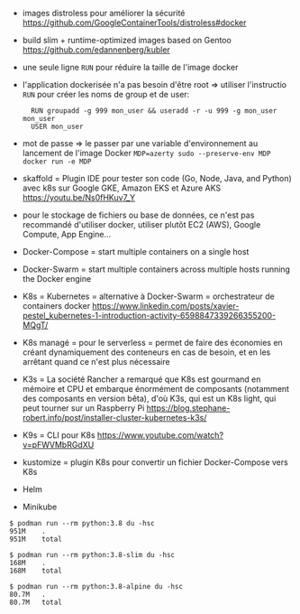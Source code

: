 * images distroless pour améliorer la sécurité https://github.com/GoogleContainerTools/distroless#docker
* build slim + runtime-optimized images based on Gentoo https://github.com/edannenberg/kubler 
* une seule ligne `RUN` pour réduire la taille de l'image docker
* l'application dockerisée n'a pas besoin d'être root => utiliser l'instructio `RUN` pour créer les noms de group et de user:

        RUN groupadd -g 999 mon_user && useradd -r -u 999 -g mon_user mon_user
        USER mon_user
* mot de passe => le passer par une variable d'environnement au lancement de l'image Docker `MDP=azerty sudo --preserve-env MDP docker run -e MDP`
* skaffold = Plugin IDE pour tester son code (Go, Node, Java, and Python) avec k8s sur Google GKE, Amazon EKS et Azure AKS https://youtu.be/Ns0fHKuv7_Y
* pour le stockage de fichiers ou base de données, ce n'est pas recommandé d'utiliser docker, utiliser plutôt EC2 (AWS), Google Compute, App Engine…
* Docker-Compose = start multiple containers on a single host
* Docker-Swarm = start multiple containers across multiple hosts running the Docker engine
* K8s = Kubernetes = alternative à Docker-Swarm = orchestrateur de containers docker https://www.linkedin.com/posts/xavier-pestel_kubernetes-1-introduction-activity-6598847339266355200-MQgT/
* K8s managé = pour le serverless = permet de faire des économies en créant dynamiquement des conteneurs en cas de besoin, et en les arrêtant quand ce n'est plus nécessaire
* K3s = La société Rancher a remarqué que K8s est gourmand en mémoire et CPU et embarque énormément de composants (notamment des composants en version bêta), d'où K3s, qui est un K8s light, qui peut tourner sur un Raspberry Pi https://blog.stephane-robert.info/post/installer-cluster-kubernetes-k3s/
* K9s = CLI pour K8s https://www.youtube.com/watch?v=pFWVMbRGdXU
* kustomize = plugin K8s pour convertir un fichier Docker-Compose vers K8s
* Helm
* Minikube

```
$ podman run --rm python:3.8 du -hsc
951M	.
951M	total

$ podman run --rm python:3.8-slim du -hsc
168M	.
168M	total

$ podman run --rm python:3.8-alpine du -hsc
80.7M	.
80.7M	total
```
